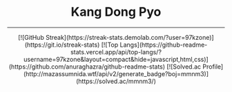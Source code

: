 <div align=center>

# **Kang Dong Pyo**

</div>


---

<div align=center>
[![GitHub Streak](https://streak-stats.demolab.com/?user=97kzone)](https://git.io/streak-stats)
[![Top Langs](https://github-readme-stats.vercel.app/api/top-langs/?username=97kzone&layout=compact&hide=javascript,html,css)](https://github.com/anuraghazra/github-readme-stats)
[![Solved.ac Profile](http://mazassumnida.wtf/api/v2/generate_badge?boj=mmnm3)](https://solved.ac/mmnm3/)

</div>

